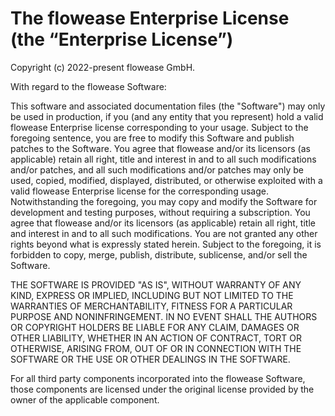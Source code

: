 # The flowease Enterprise License (the “Enterprise License”)

Copyright (c) 2022-present flowease GmbH.

With regard to the flowease Software:

This software and associated documentation files (the "Software") may only be used in production, if
you (and any entity that you represent) hold a valid flowease Enterprise license corresponding to your
usage. Subject to the foregoing sentence, you are free to modify this Software and publish patches
to the Software. You agree that flowease and/or its licensors (as applicable) retain all right, title and
interest in and to all such modifications and/or patches, and all such modifications and/or patches
may only be used, copied, modified, displayed, distributed, or otherwise exploited with a valid flowease
Enterprise license for the corresponding usage. Notwithstanding the foregoing, you may copy and
modify the Software for development and testing purposes, without requiring a subscription. You
agree that flowease and/or its licensors (as applicable) retain all right, title and interest in and to
all such modifications. You are not granted any other rights beyond what is expressly stated herein.
Subject to the foregoing, it is forbidden to copy, merge, publish, distribute, sublicense, and/or
sell the Software.

THE SOFTWARE IS PROVIDED "AS IS", WITHOUT WARRANTY OF ANY KIND, EXPRESS OR IMPLIED, INCLUDING BUT
NOT LIMITED TO THE WARRANTIES OF MERCHANTABILITY, FITNESS FOR A PARTICULAR PURPOSE AND
NONINFRINGEMENT. IN NO EVENT SHALL THE AUTHORS OR COPYRIGHT HOLDERS BE LIABLE FOR ANY CLAIM, DAMAGES
OR OTHER LIABILITY, WHETHER IN AN ACTION OF CONTRACT, TORT OR OTHERWISE, ARISING FROM, OUT OF OR IN
CONNECTION WITH THE SOFTWARE OR THE USE OR OTHER DEALINGS IN THE SOFTWARE.

For all third party components incorporated into the flowease Software, those components are licensed
under the original license provided by the owner of the applicable component.
